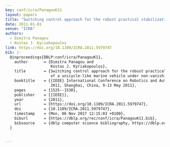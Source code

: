```yaml
---
key: conf/icra/PanagouK11
layout: papers
title: "Switching control approach for the robust practical stabilization of a unicycle-like marine vehicle under non-vanishing perturbations."
date: 2011-01-01
venue: "ICRA"
authors:
  - Dimitra Panagou
  - Kostas J. Kyriakopoulos
link: https://doi.org/10.1109/ICRA.2011.5979747
bib: |-
  @inproceedings{DBLP:conf/icra/PanagouK11,
    author       = {Dimitra Panagou and
                    Kostas J. Kyriakopoulos},
    title        = {Switching control approach for the robust practical stabilization
                    of a unicycle-like marine vehicle under non-vanishing perturbations},
    booktitle    = {{IEEE} International Conference on Robotics and Automation, {ICRA}
                    2011, Shanghai, China, 9-13 May 2011},
    pages        = {1525--1530},
    publisher    = {{IEEE}},
    year         = {2011},
    url          = {https://doi.org/10.1109/ICRA.2011.5979747},
    doi          = {10.1109/ICRA.2011.5979747},
    timestamp    = {Mon, 06 Nov 2017 12:15:03 +0100},
    biburl       = {https://dblp.org/rec/conf/icra/PanagouK11.bib},
    bibsource    = {dblp computer science bibliography, https://dblp.org}
  }


---
```

